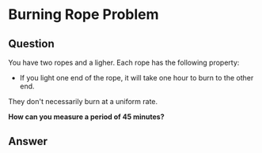 # Burning Rope Problem

## Question

You have two ropes and a ligher. Each rope has the following property:

- If you light one end of the rope, it will take one hour to burn to the other end.

They don't necessarily burn at a uniform rate.

__How can you measure a period of 45 minutes?__

## Answer

